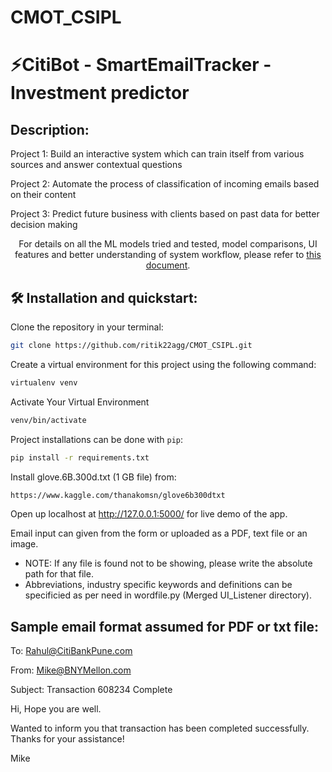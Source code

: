 # CMOT_CSIPL

# ⚡️CitiBot - SmartEmailTracker - Investment predictor

## Description:

Project 1: Build an interactive system which can train itself from various sources and answer contextual questions

Project 2: Automate the process of classification of incoming emails based on their content

Project 3: Predict future business with clients based on past data for better decision making

<p align="center">
  For details on all the ML models tried and tested, model comparisons, UI features and better understanding of system workflow, please refer to <a href="https://docs.google.com/presentation/d/1_rZYhA79ftswJlvxQB3q4CYpWWSi_xkYOUXNH_5woyY/edit#slide=id.p40">this document</a>.
</p>

## 🛠 Installation and quickstart:

Clone the repository in your terminal:
```sh
git clone https://github.com/ritik22agg/CMOT_CSIPL.git
```
Create a virtual environment for this project using the following command:
```sh
virtualenv venv
```
Activate Your Virtual Environment
```sh
venv/bin/activate
```
Project installations can be done with `pip`:
```sh
pip install -r requirements.txt
```
Install glove.6B.300d.txt (1 GB file) from: 
```sh
https://www.kaggle.com/thanakomsn/glove6b300dtxt
```

Open up localhost at http://127.0.0.1:5000/ for live demo of the app.

Email input can given from the form or uploaded as a PDF, text file or an image.
 - NOTE: If any file is found not to be showing, please write the absolute path for that file.
 - Abbreviations, industry specific keywords and definitions can be specificied as per need in wordfile.py (Merged UI_Listener directory).

## Sample email format assumed for PDF or txt file:

To: Rahul@CitiBankPune.com 

From: Mike@BNYMellon.com 

Subject: Transaction 608234 Complete 

Hi,
Hope you are well.

Wanted to inform you that transaction has been completed successfully.
Thanks for your assistance!

Mike
